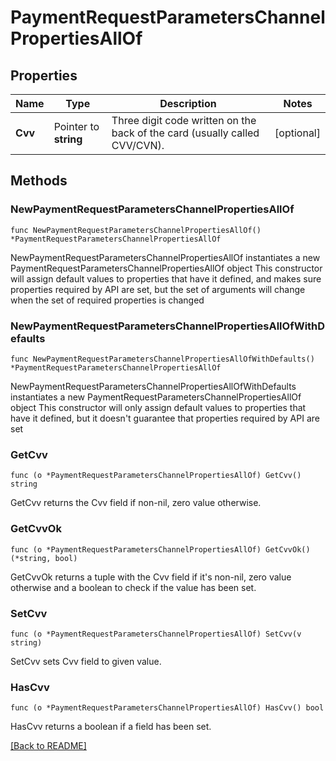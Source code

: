 # PaymentRequestParametersChannelPropertiesAllOf

## Properties

Name | Type | Description | Notes
------------ | ------------- | ------------- | -------------
**Cvv** | Pointer to **string** | Three digit code written on the back of the card (usually called CVV/CVN). | [optional] 

## Methods

### NewPaymentRequestParametersChannelPropertiesAllOf

`func NewPaymentRequestParametersChannelPropertiesAllOf() *PaymentRequestParametersChannelPropertiesAllOf`

NewPaymentRequestParametersChannelPropertiesAllOf instantiates a new PaymentRequestParametersChannelPropertiesAllOf object
This constructor will assign default values to properties that have it defined,
and makes sure properties required by API are set, but the set of arguments
will change when the set of required properties is changed

### NewPaymentRequestParametersChannelPropertiesAllOfWithDefaults

`func NewPaymentRequestParametersChannelPropertiesAllOfWithDefaults() *PaymentRequestParametersChannelPropertiesAllOf`

NewPaymentRequestParametersChannelPropertiesAllOfWithDefaults instantiates a new PaymentRequestParametersChannelPropertiesAllOf object
This constructor will only assign default values to properties that have it defined,
but it doesn't guarantee that properties required by API are set

### GetCvv

`func (o *PaymentRequestParametersChannelPropertiesAllOf) GetCvv() string`

GetCvv returns the Cvv field if non-nil, zero value otherwise.

### GetCvvOk

`func (o *PaymentRequestParametersChannelPropertiesAllOf) GetCvvOk() (*string, bool)`

GetCvvOk returns a tuple with the Cvv field if it's non-nil, zero value otherwise
and a boolean to check if the value has been set.

### SetCvv

`func (o *PaymentRequestParametersChannelPropertiesAllOf) SetCvv(v string)`

SetCvv sets Cvv field to given value.

### HasCvv

`func (o *PaymentRequestParametersChannelPropertiesAllOf) HasCvv() bool`

HasCvv returns a boolean if a field has been set.


[[Back to README]](../../README.md)


